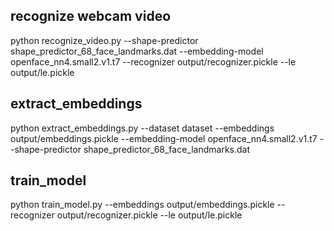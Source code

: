 ## recognize webcam video 
python recognize_video.py --shape-predictor shape_predictor_68_face_landmarks.dat --embedding-model openface_nn4.small2.v1.t7 --recognizer output/recognizer.pickle --le output/le.pickle

## extract_embeddings
python extract_embeddings.py --dataset dataset --embeddings output/embeddings.pickle --embedding-model openface_nn4.small2.v1.t7 --shape-predictor shape_predictor_68_face_landmarks.dat

## train_model
python train_model.py --embeddings output/embeddings.pickle --recognizer output/recognizer.pickle --le output/le.pickle
